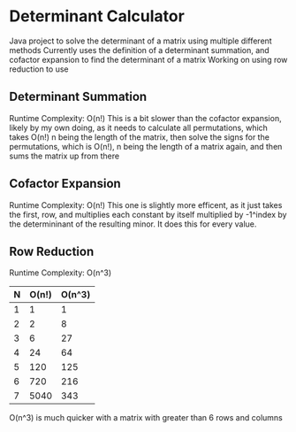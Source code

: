 # Determinant Calculator
Java project to solve the determinant of a matrix using multiple different methods
Currently uses the definition of a determinant summation, and cofactor expansion to find the determinant of a matrix
Working on using row reduction to use 

## Determinant Summation
Runtime Complexity: O(n!)
This is a bit slower than the cofactor expansion, likely by my own doing, as it needs to calculate all permutations, which
takes O(n!) n being the length of the matrix, then solve the signs for the permutations, which is O(n!), n being the length of a matrix 
again, and then sums the matrix up from there

## Cofactor Expansion
Runtime Complexity: O(n!)
This one is slightly more efficent, as it just takes the first, row, and multiplies each constant by itself multiplied by -1^index by the 
determininant of the resulting minor. It does this for every value. 

## Row Reduction
Runtime Complexity: O(n^3)

| N | O(n!)  | O(n^3) |
| --| -------| ------ |
| 1 | 1      | 1      |
| 2 | 2      | 8      |
| 3 | 6      | 27     |
| 4 | 24     | 64     |
| 5 | 120    | 125    |
| 6 | 720    | 216    |
| 7 | 5040   | 343    |

O(n^3) is much quicker with a matrix with greater than 6 rows and columns
